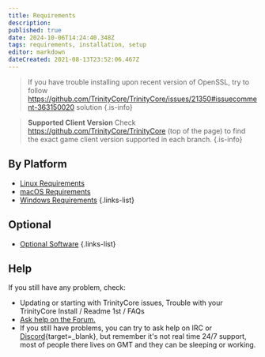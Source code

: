 ```yaml
---
title: Requirements
description: 
published: true
date: 2024-10-06T14:24:40.348Z
tags: requirements, installation, setup
editor: markdown
dateCreated: 2021-08-13T23:52:06.467Z
---
```


> If you have trouble installing upon recent version of OpenSSL, try to follow https://github.com/TrinityCore/TrinityCore/issues/21350#issuecomment-363150020 solution
{.is-info}

>**Supported Client Version**
>Check https://github.com/TrinityCore/TrinityCore (top of the page) to find the exact game client version supported in each branch.
{.is-info}

## By Platform
- [Linux Requirements](/install/requirements/linux)
- [macOS Requirements](/install/requirements/macos)
- [Windows Requirements](/install/requirements/windows)
{.links-list}

## Optional
- [Optional Software](/install/requirements/optional)
{.links-list}

## Help

If you still have any problem, check:

- Updating or starting with TrinityCore issues, Trouble with your TrinityCore Install / Readme 1st / FAQs
- [Ask help on the Forum.](https://talk.trinitycore.org/)
- If you still have problems, you can try to ask help on IRC or [Discord](https://discord.trinitycore.org/){target=_blank}, but remember it's not real time 24/7 support, most of people there lives on GMT and they can be sleeping or working.